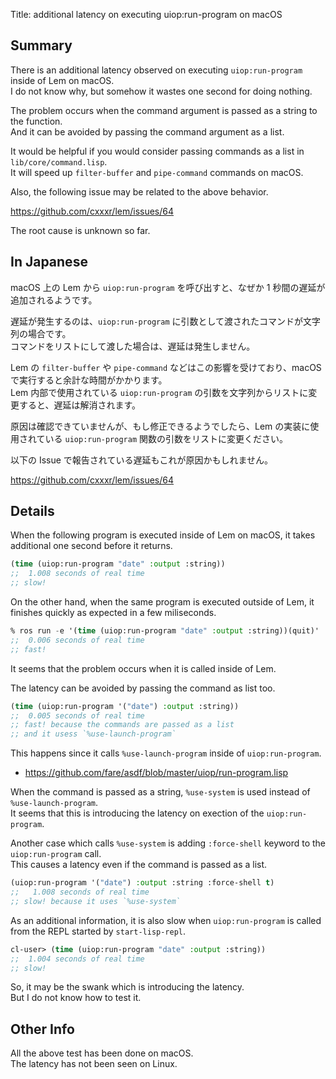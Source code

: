 Title: additional latency on executing uiop:run-program on macOS

## Summary

There is an additional latency observed on executing `uiop:run-program` inside of Lem on macOS.  
I do not know why, but somehow it wastes one second for doing nothing.

The problem occurs when the command argument is passed as a string to the function.  
And it can be avoided by passing the command argument as a list.

It would be helpful if you would consider passing commands as a list in `lib/core/command.lisp`.  
It will speed up `filter-buffer` and `pipe-command` commands on macOS.

Also, the following issue may be related to the above behavior.

https://github.com/cxxxr/lem/issues/64

The root cause is unknown so far.

## In Japanese

macOS 上の Lem から `uiop:run-program` を呼び出すと、なぜか 1 秒間の遅延が追加されるようです。  

遅延が発生するのは、`uiop:run-program` に引数として渡されたコマンドが文字列の場合です。  
コマンドをリストにして渡した場合は、遅延は発生しません。

Lem の `filter-buffer` や `pipe-command` などはこの影響を受けており、macOS で実行すると余計な時間がかかります。  
Lem 内部で使用されている `uiop:run-program` の引数を文字列からリストに変更すると、遅延は解消されます。

原因は確認できていませんが、もし修正できるようでしたら、Lem の実装に使用されている `uiop:run-program` 関数の引数をリストに変更ください。

以下の Issue で報告されている遅延もこれが原因かもしれません。

https://github.com/cxxxr/lem/issues/64

## Details

When the following program is executed inside of Lem on macOS, it takes additional one second before it returns.

```lisp
(time (uiop:run-program "date" :output :string))
;;  1.008 seconds of real time
;; slow!
````

On the other hand, when the same program is executed outside of Lem, it finishes quickly as expected in a few miliseconds.  

```lisp
% ros run -e '(time (uiop:run-program "date" :output :string))(quit)'
;;  0.006 seconds of real time
;; fast!
```

It seems that the problem occurs when it is called inside of Lem.

The latency can be avoided by passing the command as list too.  

````lisp
(time (uiop:run-program '("date") :output :string))
;;  0.005 seconds of real time
;; fast! because the commands are passed as a list
;; and it usess `%use-launch-program`
````

This happens since it calls `%use-launch-program` inside of `uiop:run-program`.

- https://github.com/fare/asdf/blob/master/uiop/run-program.lisp

When the command is passed as a string, `%use-system` is used instead of `%use-launch-program`.  
It seems that this is introducing the latency on exection of the `uiop:run-program`.

Another case which calls `%use-system` is  adding `:force-shell` keyword to the `uiop:run-program` call.  
This causes a latency even if the command is passed as a list.

````lisp
(uiop:run-program '("date") :output :string :force-shell t)
;;   1.008 seconds of real time
;; slow! because it uses `%use-system`
````

As an additional information, it is also slow when `uiop:run-program` is called from the REPL started by `start-lisp-repl`.

````lisp
cl-user> (time (uiop:run-program "date" :output :string)) 
;;  1.004 seconds of real time
;; slow!
````

So, it may be the swank which is introducing the latency.  
But I do not know how to test it.

## Other Info

All the above test has been done on macOS.  
The latency has not been seen on Linux.
